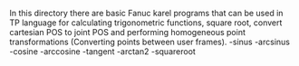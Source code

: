 In this directory there are basic Fanuc karel programs that can be used in TP language for calculating trigonometric functions, square root, convert cartesian POS to joint POS and performing homogeneous point transformations
(Converting points between user frames).
-sinus
-arcsinus
-cosine
-arccosine
-tangent
-arctan2
-squareroot

